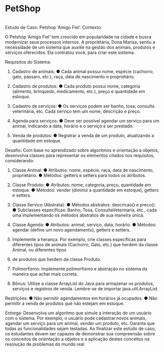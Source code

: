 # PetShop

</div><br/> Estudo de Caso: Petshop ‘Amigo Fiel’.
Contexto:

O Petshop ‘Amigo Fiel’ tem crescido em popularidade na cidade e busca modernizar seus processos internos. 
A proprietária, Dona Marisa, sentiu a necessidade de um sistema que auxilie na gestão dos animais, produtos e serviços oferecidos. Ela contratou você, para criar este sistema.

Requisitos do Sistema:

1. Cadastro de animais:
● Cada animal possui nome, espécie (cachorro, gato, pássaro, etc.), raça, data de nascimento e proprietário.

3. Cadastro de produtos:
● Cada produto possui nome, categoria (alimento, brinquedo, medicamento, etc.), preço e quantidade em estoque.

5. Cadastro de serviços:
● Os serviços podem ser banho, tosa, consulta veterinária, etc. Cada serviço tem um nome, descrição e preço.

7. Agenda para serviços:
● Deve ser possível agendar um serviço para um animal, indicando a data, horário e o serviço a ser prestado.

9. Venda de produtos:
● Registrar a venda de um produto, atualizando a quantidade em estoque.

Desafio:
Com base no aprendizado sobre algoritmos e orientação a objetos, desenvolva classes para representar os elementos citados nos requisitos, considerando:

1. Classe Animal:
● Atributos: nome, espécie, raça, data de nascimento, proprietário.
● Métodos: getters e setters para todos os atributos.

3. Classe Produto:
● Atributos: nome, categoria, preço, quantidade em estoque.
● Métodos: vender (diminui a quantidade em estoque), getters e setters.

5. Classe Servico (Abstrata):
● Métodos abstratos: descricao() e preco().
● Subclasses específicas: Banho, Tosa, ConsultaVeterinaria, etc., cada uma implementando os métodos abstratos de sua maneira única.

7. Classe Agenda:
● Atributos: animal, serviço, data, horário.
● Métodos: agendar (define um novo agendamento), getters e setters.

9. Implemente a herança. Por exemplo, crie classes específicas para diferentes tipos de animais (Cachorro, Gato, etc.) que herdem da classe Animal, ou diferentes tipos
10. de produtos que herdem da classe Produto.

11. Polimorfismo: Implemente polimorfismo e abstração no sistema da maneira que achar mais correta.

13. Bônus: Utilize a classe ArrayList do Java para armazenar os produtos, serviços e registros de venda. Lembre-se de importar java.util.ArrayList.

Restrições:
● Não permitir agendamentos em horários já ocupados.
● Não permitir a venda de produtos que não estejam em estoque.

Entrega:
Desenvolva um algoritmo que simule a interação de um usuário com o sistema. Por exemplo, o usuário pode cadastrar novos animais, agendar um serviço para um animal,
vender um produto, etc. Garanta que todas as funcionalidades sejam testadas. Ao finalizar este estudo de caso, os estudantes devem ser capazes de demonstrar sua
compreensão sobre os conceitos de orientação a objetos e a aplicação destes conceitos na resolução de problemas do mundo real. </div><br/>
